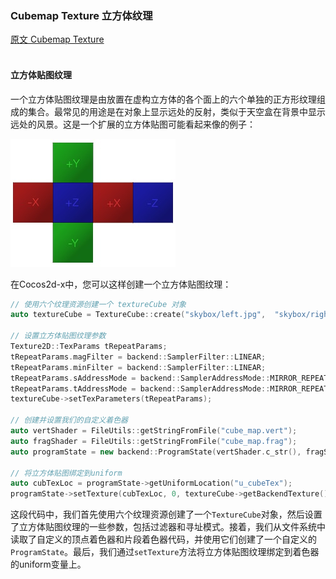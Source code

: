 ### Cubemap Texture  立方体纹理
[原文 Cubemap Texture](https://docs.cocos2d-x.org/cocos2d-x/v4/en/3d/cubemap.html) 
<br>
<br>

#### 立方体贴图纹理
一个立方体贴图纹理是由放置在虚构立方体的各个面上的六个单独的正方形纹理组成的集合。最常见的用途是在对象上显示远处的反射，类似于天空盒在背景中显示远处的风景。这是一个扩展的立方体贴图可能看起来像的例子：<br>

![扩展的立方体贴图](./Cubemap.jpg)<br>

在Cocos2d-x中，您可以这样创建一个立方体贴图纹理：<br>

```cpp
// 使用六个纹理资源创建一个 textureCube 对象
auto textureCube = TextureCube::create("skybox/left.jpg",  "skybox/right.jpg", "skybox/top.jpg", "skybox/bottom.jpg", "skybox/front.jpg", "skybox/back.jpg");

// 设置立方体贴图纹理参数
Texture2D::TexParams tRepeatParams;
tRepeatParams.magFilter = backend::SamplerFilter::LINEAR;
tRepeatParams.minFilter = backend::SamplerFilter::LINEAR;
tRepeatParams.sAddressMode = backend::SamplerAddressMode::MIRROR_REPEAT;
tRepeatParams.tAddressMode = backend::SamplerAddressMode::MIRROR_REPEAT;
textureCube->setTexParameters(tRepeatParams);

// 创建并设置我们的自定义着色器
auto vertShader = FileUtils::getStringFromFile("cube_map.vert");
auto fragShader = FileUtils::getStringFromFile("cube_map.frag");
auto programState = new backend::ProgramState(vertShader.c_str(), fragShader.c_str());

// 将立方体贴图绑定到uniform
auto cubTexLoc = programState->getUniformLocation("u_cubeTex");
programState->setTexture(cubTexLoc, 0, textureCube->getBackendTexture());
```

这段代码中，我们首先使用六个纹理资源创建了一个`TextureCube`对象，然后设置了立方体贴图纹理的一些参数，包括过滤器和寻址模式。接着，我们从文件系统中读取了自定义的顶点着色器和片段着色器代码，并使用它们创建了一个自定义的`ProgramState`。最后，我们通过`setTexture`方法将立方体贴图纹理绑定到着色器的uniform变量上。